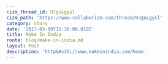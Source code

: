 ```yaml
---
cizm_thread_id: HJguLgysl
cizm_path: 'https://www.collaborizm.com/thread/HJguLgysl'
category: story
date: '2017-03-09T15:36:08.010Z'
title: Make In India
route: blog/make-in-india.md
layout: Post
description: 'http&#x3A;//www.makeinindia.com/home'
---
```

 
